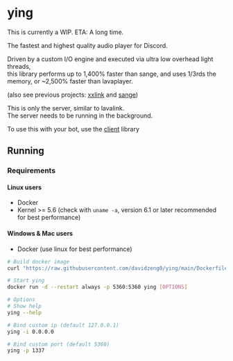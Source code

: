 # ying
This is currently a WIP. ETA: A long time.

The fastest and highest quality audio player for Discord.

Driven by a custom I/O engine and executed via ultra low overhead light threads,<br>
this library performs up to 1,400% faster than sange, and uses 1/3rds the memory, or ~2,500% faster than lavaplayer.

(also see previous projects: [xxlink](https://github.com/davidzeng0/xxlink) and [sange](https://github.com/davidzeng0/sange))

This is only the server, similar to lavalink.<br>
The server needs to be running in the background.

To use this with your bot, use the [client](https://github.com/davidzeng0/ying-client) library

## Running

### Requirements

#### Linux users
- Docker
- Kernel >= 5.6 (check with `uname -a`, version 6.1 or later recommended for best performance)

#### Windows & Mac users
- Docker (use linux for best performance)

```sh
# Build docker image
curl "https://raw.githubusercontent.com/davidzeng0/ying/main/Dockerfile" | docker build -t ying -f - .

# Start ying
docker run -d --restart always -p 5360:5360 ying [OPTIONS]

# Options
# Show help
ying --help

# Bind custom ip (default 127.0.0.1)
ying -i 0.0.0.0

# Bind custom port (default 5360)
ying -p 1337
```
